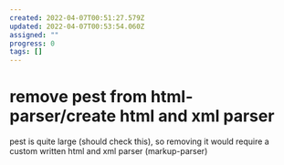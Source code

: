 ```yaml
---
created: 2022-04-07T00:51:27.579Z
updated: 2022-04-07T00:53:54.060Z
assigned: ""
progress: 0
tags: []
---
```


# remove pest from html-parser/create html and xml parser

pest is quite large (should check this), so removing it would require a custom written html and xml parser (markup-parser)
